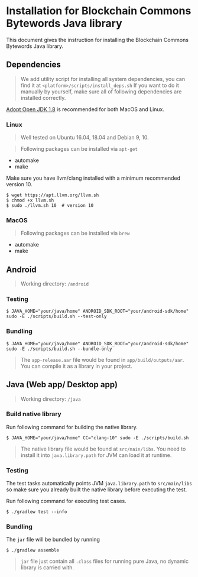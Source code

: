 # Installation for Blockchain Commons Bytewords Java library
This document gives the instruction for installing the Blockchain Commons Bytewords Java library.

## Dependencies
> We add utility script for installing all system dependencies, you can find it at `<platform>/scripts/install_deps.sh`
If you want to do it manually by yourself, make sure all of following dependencies are installed correctly. 

[Adopt Open JDK 1.8](https://github.com/AdoptOpenJDK/openjdk8-binaries/releases) is recommended for both MacOS and Linux.

### Linux
> Well tested on Ubuntu 16.04, 18.04 and Debian 9, 10.

> Following packages can be installed via `apt-get`

- automake
- make

Make sure you have llvm/clang installed with a minimum recommended version 10.

```console
$ wget https://apt.llvm.org/llvm.sh
$ chmod +x llvm.sh
$ sudo ./llvm.sh 10  # version 10
```

### MacOS
> Following packages can be installed via `brew`

- automake
- make

## Android
> Working directory: `/android`

### Testing
```console
$ JAVA_HOME="your/java/home" ANDROID_SDK_ROOT="your/android-sdk/home" sudo -E ./scripts/build.sh --test-only
```

### Bundling
```console
$ JAVA_HOME="your/java/home" ANDROID_SDK_ROOT="your/android-sdk/home" sudo -E ./scripts/build.sh --bundle-only
```

> The `app-release.aar` file would be found in `app/build/outputs/aar`. You can compile it as a library in your project.


## Java (Web app/ Desktop app)
> Working directory: `/java`

### Build native library
Run following command for building the native library.
```console
$ JAVA_HOME="your/java/home" CC="clang-10" sudo -E ./scripts/build.sh
```

> The native library file would be found at `src/main/libs`. You need to install it into `java.library.path` for JVM can load it at runtime.

### Testing
The test tasks automatically points JVM `java.library.path` to `src/main/libs` so make sure you already built the native library before executing the test.

Run following command for executing test cases.
```console
$ ./gradlew test --info
```

### Bundling
The `jar` file will be bundled by running
```console
$ ./gradlew assemble
```

> `jar` file just contain all `.class` files for running pure Java, no dynamic library is carried with.